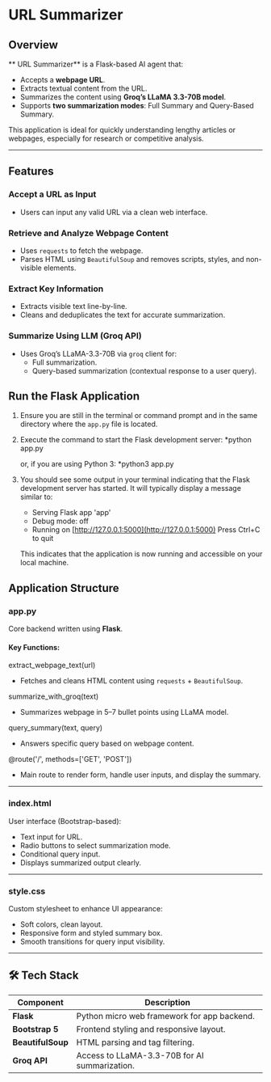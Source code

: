 
# URL Summarizer

## Overview
** URL Summarizer** is a Flask-based AI agent that:
- Accepts a **webpage URL**.
- Extracts textual content from the URL.
- Summarizes the content using **Groq’s LLaMA 3.3-70B model**.
- Supports **two summarization modes**: Full Summary and Query-Based Summary.

This application is ideal for quickly understanding lengthy articles or webpages, especially for research or competitive analysis.

---

## Features

### Accept a URL as Input
- Users can input any valid URL via a clean web interface.

### Retrieve and Analyze Webpage Content
- Uses `requests` to fetch the webpage.
- Parses HTML using `BeautifulSoup` and removes scripts, styles, and non-visible elements.

### Extract Key Information
- Extracts visible text line-by-line.
- Cleans and deduplicates the text for accurate summarization.

### Summarize Using LLM (Groq API)
- Uses Groq’s LLaMA-3.3-70B via `groq` client for:
  - Full summarization.
  - Query-based summarization (contextual response to a user query).

## Run the Flask Application

1.  Ensure you are still in the terminal or command prompt and in the same directory where the `app.py` file is located.
2.  Execute the command to start the Flask development server:
    *python app.py

    or, if you are using Python 3:
    *python3 app.py

3.  You should see some output in your terminal indicating that the Flask development server has started. It will typically display a message similar to:

     * Serving Flask app 'app'
     * Debug mode: off
     * Running on [http://127.0.0.1:5000](http://127.0.0.1:5000)
    Press Ctrl+C to quit

    This indicates that the application is now running and accessible on your local machine.

## Application Structure

### app.py
Core backend written using **Flask**.

#### Key Functions:

extract_webpage_text(url)

- Fetches and cleans HTML content using `requests` + `BeautifulSoup`.


summarize_with_groq(text)

- Summarizes webpage in 5–7 bullet points using LLaMA model.


query_summary(text, query)

- Answers specific query based on webpage content.


@route('/', methods=['GET', 'POST'])

- Main route to render form, handle user inputs, and display the summary.

---

### index.html
User interface (Bootstrap-based):
- Text input for URL.
- Radio buttons to select summarization mode.
- Conditional query input.
- Displays summarized output clearly.

---

### style.css
Custom stylesheet to enhance UI appearance:
- Soft colors, clean layout.
- Responsive form and styled summary box.
- Smooth transitions for query input visibility.

---

## 🛠️ Tech Stack

| Component        | Description                                     |
|------------------|-------------------------------------------------|
| **Flask**        | Python micro web framework for app backend.     |
| **Bootstrap 5**  | Frontend styling and responsive layout.         |
| **BeautifulSoup**| HTML parsing and tag filtering.                 |
| **Groq API**     | Access to LLaMA-3.3-70B for AI summarization.   |



